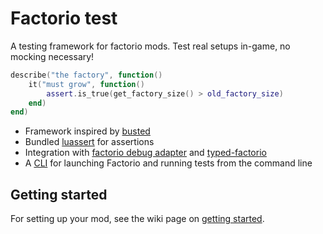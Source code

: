 # Factorio test

A testing framework for factorio mods.
Test real setups in-game, no mocking necessary!

```lua
describe("the factory", function()
    it("must grow", function()
        assert.is_true(get_factory_size() > old_factory_size)
    end)
end)

```

- Framework inspired by [busted](https://olivinelabs.com/busted/)
- Bundled [luassert](https://github.com/Olivine-Labs/luassert) for assertions
- Integration with [factorio debug adapter](https://github.com/justarandomgeek/vscode-factoriomod-debug)
  and [typed-factorio](https://github.com/GlassBricks/typed-factorio)
- A [CLI](./cli/README.md) for launching Factorio and running tests from the command line

## Getting started

For setting up your mod, see the wiki page on [getting started]().
